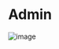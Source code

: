 # Admin 

![image](https://user-images.githubusercontent.com/49789953/148695539-c7e04ced-493d-43dd-b71a-8d5a1c233182.png)

